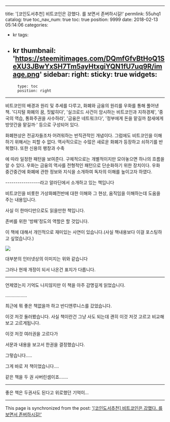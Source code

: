 
---
title: '[코인도서추천] 비트코인은 강했다. 를 보면서 존버하시길!'
permlink: 55uhq1
catalog: true
toc_nav_num: true
toc: true
position: 9999
date: 2018-02-13 05:14:06
categories:
- kr
tags:
- kr
thumbnail: 'https://steemitimages.com/DQmfGfvBtHoQ1SeXU3JBwYxSH7Tm5ayHtxgiYQN1fU7uq9R/image.png'
sidebar:
    right:
        sticky: true
widgets:
    -
        type: toc
        position: right
---


비트코인의 배경과 원리 및 추세를 다루고, 화폐와 금융의 원리를 우화를 통해 풀어낸 책. '디지털 화폐의 꿈, 짓밟히다', '실크로드 사건이 암시하는 비트코인과 지하경제', '중국의 역습, 통화주권을 사수하라', '금융은 네트워크다', '정부에게 돈을 맡길까 참새에게 방앗간을 맡길까·' 등으로 구성되어 있다.

화폐현상은 전공자들조차 어려워하는 반직관적인 개념이다. 그럼에도 비트코인을 이해하기 위해서는 피할 수 없다. 역사적으로는 수많은 새로운 화폐가 등장하고 쇠하기를 반복했다. 또한 신용의 팽창과 수축

에 따라 일정한 패턴을 보여준다. 구체적으로는 개별적이지만 모아놓으면 하나의 흐름을 알 수 있다. 우화는 금융의 역사를 전형적인 패턴으로 단순화하기 위한 장치이다. 우화 중간중간에 화폐에 관한 정보와 지식을 소개하여 독자의 이해를 높이고자 하였다.

-----------------라고 알라딘에서 소개하고 있는 책입니다

비트코인을 비롯한 가상화폐전반에 대한 이해와  그 현상, 움직임을 이해하는데 도움을 주는 내용입니다.

사실 이 한마디만으로도 읽을만한 책입니다.

존버를 위한 '방패'정도의 역할은 할 것입니다.

이 책에 대해서 개인적으로 재미있는 사연이 있습니다.(사실 책내용보다 이걸 포스팅하고 싶었습니다.)

![](https://steemitimages.com/DQmfGfvBtHoQ1SeXU3JBwYxSH7Tm5ayHtxgiYQN1fU7uq9R/image.png)

대부분의 인터넷상의 이미지는 위와 같습니다

그러나 현재 개정이 되서 나온건 표지가 다릅니다.


--------------------------------------------------------------------
언제였는지 기억도 나지않지만 이 책을 아주 감명깊게 읽었습니다.  

.................

최근에  뭐 좋은 책없을까 하고 반디앤루니스를 갔었습니다. 

이것 저것 둘러봤습니다. 사실 책이란건 그냥 사도 되는데 괜히 이것 저것 고르고 비교해보고 고르게됩니다. 

이것 저것 여러권을 고르다가

서문과 내용을 보고서 한권을 결정했습니다.

그렇습니다.....

그게 바로 저 책이었습니다....

 같은 책을 두 권 사버린셈이죠.......

--------------------------------------------------------------------------------

좋은 책은 두권사도 된다고 위로했던 기억이...

- - -

This page is synchronized from the post: ['[코인도서추천] 비트코인은 강했다. 를 보면서 존버하시길!'](https://steemit.com/@virus707/55uhq1)
